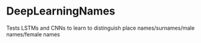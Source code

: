 # DeepLearningNames
Tests LSTMs and CNNs to learn to distinguish place names/surnames/male names/female names
